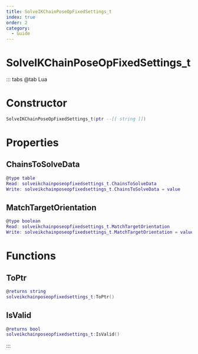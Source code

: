 ```yaml
---
title: SolveIKChainPoseOpFixedSettings_t
index: true
order: 2
category:
  - Guide
---
```


# SolveIKChainPoseOpFixedSettings_t

::: tabs
@tab Lua
# Constructor
```lua
SolveIKChainPoseOpFixedSettings_t(ptr --[[ string ]])
```
# Properties
## ChainsToSolveData 
```lua
@type table
Read: solveikchainposeopfixedsettings_t.ChainsToSolveData
Write: solveikchainposeopfixedsettings_t.ChainsToSolveData = value
```
## MatchTargetOrientation 
```lua
@type boolean
Read: solveikchainposeopfixedsettings_t.MatchTargetOrientation
Write: solveikchainposeopfixedsettings_t.MatchTargetOrientation = value
```
# Functions
## ToPtr
```lua
@returns string
solveikchainposeopfixedsettings_t:ToPtr()
```
## IsValid
```lua
@returns bool
solveikchainposeopfixedsettings_t:IsValid()
```

:::